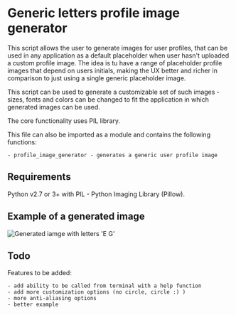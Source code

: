 # Generic letters profile image generator


This script allows the user to generate images for user profiles, that can be used in any application as a default
placeholder when user hasn't uploaded a custom profile image. The idea is tu have a range of placeholder profile
images that depend on users initials, making the UX better and richer in comparison to just using a single generic 
placeholder image.

This script can be used to generate a customizable set of such images - sizes, fonts and colors can be changed to fit
the application in which generated images can be used.

The core functionality uses PIL library.

This file can also be imported as a module and contains the following
functions:

    - profile_image_generator - generates a generic user profile image

## Requirements

Python v2.7 or 3+ with PIL - Python Imaging Library (Pillow).

## Example of a generated image

![Generated iamge with letters 'E G'](https://int-rev.com/demo/profile-images-generator/E%20G.jpeg)

## Todo

Features to be added:

    - add ability to be called from terminal with a help function
    - add more customization options (no circle, circle :) )
    - more anti-aliasing options
    - better example


